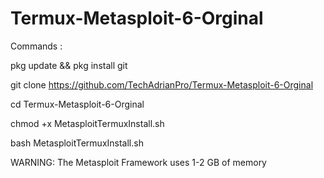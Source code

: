 # Termux-Metasploit-6-Orginal

Commands : 

pkg update && pkg install git

git clone 
https://github.com/TechAdrianPro/Termux-Metasploit-6-Orginal

cd Termux-Metasploit-6-Orginal

chmod +x MetasploitTermuxInstall.sh

bash MetasploitTermuxInstall.sh


WARNING: The Metasploit Framework uses 1-2 GB of memory 
